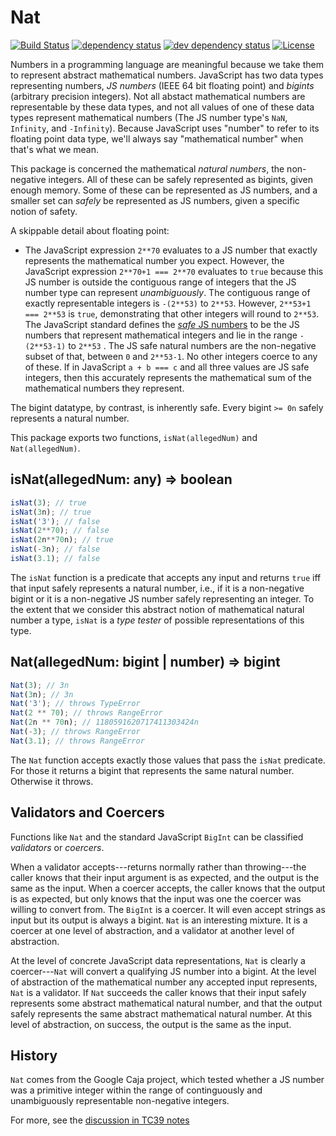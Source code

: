 # Nat
[![Build Status][circleci-svg]][circleci-url]
[![dependency status][deps-svg]][deps-url]
[![dev dependency status][dev-deps-svg]][dev-deps-url]
[![License][license-image]][license-url]

Numbers in a programming language are meaningful because we take them to
represent abstract mathematical numbers. JavaScript has two data types
representing numbers, *JS numbers* (IEEE 64 bit floating point) and *bigints*
(arbitrary precision integers). Not all abstact mathematical
numbers are representable by these data types, and not all values of one of
these data types represent mathematical numbers (The JS number type's `NaN`,
`Infinity`, and `-Infinity`). Because JavaScript uses "number" to refer to
its floating point data type, we'll always say "mathematical number" when
that's what we mean.

This package is concerned the mathematical *natural numbers*, the non-negative
integers. All of these can be safely represented as bigints, given enough
memory. Some of these can be represented as JS numbers, and a smaller set can
*safely* be represented as JS numbers, given a specific notion of safety.

A skippable detail about floating point:
  * The JavaScript expression `2**70` evaluates to a JS number that exactly
  represents the mathematical number you expect. However, the JavaScript
  expression `2**70+1 === 2**70` evaluates to `true` because this JS number is
  outside the contiguous range of integers that the JS number type can
  represent *unambiguously*.
  The contiguous range of exactly representable integers is
  `-(2**53)` to `2**53`. However, `2**53+1 === 2**53` is `true`, demonstrating
  that other integers will round to `2**53`. The JavaScript standard defines
  the [*safe* JS numbers](https://tc39.es/ecma262/#sec-number.issafeinteger)
  to be the JS numbers that represent mathematical integers and lie in the
  range `-(2**53-1)` to `2**53` . The JS safe natural numbers are the
  non-negative subset of that, between `0` and `2**53-1`. No other integers
  coerce to any of these. If in JavaScript `a + b === c` and all three values
  are JS safe integers, then this accurately represents the mathematical sum
  of the mathematical numbers they represent.

The bigint datatype, by contrast, is inherently safe. Every bigint `>= 0n`
safely represents a natural number.

This package exports two functions, `isNat(allegedNum)` and `Nat(allegedNum)`.

## isNat(allegedNum: any) => boolean

```js
isNat(3); // true
isNat(3n); // true
isNat('3'); // false
isNat(2**70); // false
isNat(2n**70n); // true
isNat(-3n); // false
isNat(3.1); // false
```

The `isNat` function is a predicate that accepts any input and returns `true`
iff that input safely represents a natural number, i.e., if it is a non-negative
bigint or it is a non-negative JS number safely representing an integer. To the
extent that we consider this abstract notion of mathematical natural number a
type, `isNat` is a *type tester* of possible representations of this type.

## Nat(allegedNum: bigint | number) => bigint

```js
Nat(3); // 3n
Nat(3n); // 3n
Nat('3'); // throws TypeError
Nat(2 ** 70); // throws RangeError
Nat(2n ** 70n); // 1180591620717411303424n
Nat(-3); // throws RangeError
Nat(3.1); // throws RangeError
```

The `Nat` function accepts exactly those values that pass the `isNat`
predicate. For those it returns a bigint that represents the same natural
number. Otherwise it throws.

## Validators and Coercers

Functions like `Nat` and the standard JavaScript `BigInt` can be
classified _validators_ or _coercers_.

When a validator accepts---returns normally rather than throwing---the caller
knows that their input argument is as expected, and the output is the same as
the input. When a coercer accepts, the caller knows that the output is as
expected, but only knows that the input was one the coercer was willing to
convert from. The `BigInt` is a coercer. It will even accept
strings as input but its output is always a bigint. `Nat` is an interesting
mixture. It is a coercer at one level of abstraction, and a validator at
another level of abstraction.

At the level of concrete JavaScript data representations, `Nat` is clearly a
coercer---`Nat` will convert a qualifying JS number into a bigint. At the level
of abstraction of the mathematical number any accepted input represents, `Nat`
is a validator. If `Nat` succeeds the caller knows that their input safely
represents some abstract mathematical natural number, and that the output
safely represents the same abstract mathematical natural number. At this level
of abstraction, on success, the output is the same as the input.

## History

`Nat` comes from the Google Caja project, which tested whether a JS number was a
primitive integer within the range of continguously and unambiguously
representable non-negative integers.

For more, see the [discussion in TC39 notes](https://github.com/rwaldron/tc39-notes/blob/master/es6/2013-07/july-25.md#59-semantics-and-bounds-of-numberisinteger-and-numbermax_integer)


[circleci-svg]: https://circleci.com/gh/Agoric/nat.svg?style=svg
[circleci-url]: https://circleci.com/gh/Agoric/nat
[deps-svg]: https://david-dm.org/Agoric/Nat.svg
[deps-url]: https://david-dm.org/Agoric/Nat
[dev-deps-svg]: https://david-dm.org/Agoric/Nat/dev-status.svg
[dev-deps-url]: https://david-dm.org/Agoric/Nat?type=dev
[license-image]: https://img.shields.io/badge/License-Apache%202.0-blue.svg
[license-url]: LICENSE
